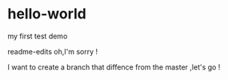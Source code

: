 # hello-world
my first test demo

readme-edits
oh,I'm sorry ! 

I want to create a branch that diffence from the master ,let's go !

